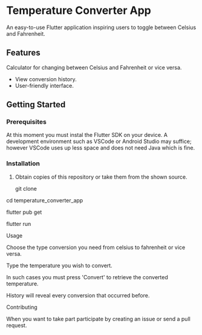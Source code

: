 # Temperature Converter App

An easy-to-use Flutter application inspiring users to toggle between Celsius and Fahrenheit.

## Features

Calculator for changing between Celsius and Fahrenheit or vice versa.
- View conversion history.
- User-friendly interface.

## Getting Started

### Prerequisites

At this moment you must instal the Flutter SDK on your device.
A development environment such as VSCode or Android Studio may suffice; however VSCode uses up less space and does not need Java which is fine.

### Installation

1. Obtain copies of this repository or take them from the shown source.
   
   git clone <repository-url>

cd temperature_converter_app

flutter pub get

flutter run

Usage

Choose the type conversion you need from celsius to fahrenheit or vice versa.

Type the temperature you wish to convert.

In such cases you must press 'Convert' to retrieve the converted temperature.

History will reveal every conversion that occurred before.

Contributing

When you want to take part participate by creating an issue or send a pull request.
